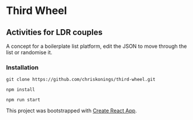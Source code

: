 # Third Wheel

## Activities for LDR couples

A concept for a boilerplate list platform, edit the JSON to move through the list or randomise it.

### Installation

`git clone https://github.com/chriskonings/third-wheel.git`

`npm install`

`npm run start`


This project was bootstrapped with [Create React App](https://github.com/facebookincubator/create-react-app).
